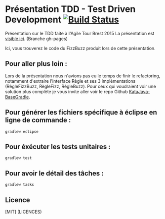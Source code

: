 # Présentation TDD - Test Driven Development [![Build Status](https://travis-ci.org/JeffLeFoll/pres-tdd-agiletour-brest2015.svg?branch=master)](https://travis-ci.org/JeffLeFoll/pres-tdd-agiletour-brest2015)

Présentation sur le TDD faite à l'Agile Tour Brest 2015
La présentation est [visible ici](http://jefflefoll.github.io/pres-tdd-agiletour-brest2015). (Branche gh-pages)

Ici, vous trouverez le code du FizzBuzz produit lors de cette présentation.

## Pour aller plus loin :
Lors de la présentation nous n'avions pas eu le temps de finir le refactoring, notamment d'extraire l'interface Règle et ses 3 implémentations (RègleFizzBuzz, RègleFizz, RègleBuzz).
Pour ceux qui voudraient voir une solution plus complète je vous invite aller voir le repo Github [KataJava-BaseGradle](https://github.com/JeffLeFoll/KataJava-BaseGradle/).


## Pour générer les fichiers spécifique à éclipse en ligne de commande : 
`gradlew eclipse`

## Pour éxécuter les tests unitaires :
`gradlew test`

## Pour avoir le détail des tâches :
`gradlew tasks`

## Licence
[MIT] (LICENCES)